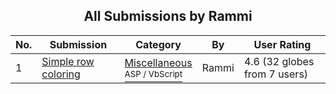 ﻿<div align="center">

## All Submissions by Rammi

</div>

No.  | Submission | Category | By   | User Rating
---- | ---------- | -------- | ---- | -----------
1 | [Simple row coloring<br />](https://github.com/Planet-Source-Code/rammi-simple-row-coloring__4-6961) | [Miscellaneous<br /><sup>ASP / VbScript</sup>](../ByCategory/miscellaneous__4-1.md) | Rammi | 4.6 (32 globes from 7 users)
